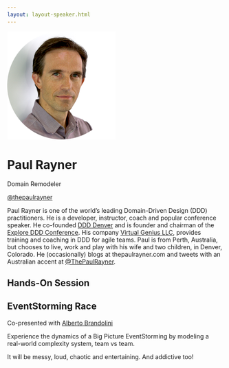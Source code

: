 ```yaml
---
layout: layout-speaker.html
---
```

<div class="container section featured-speaker">
  <div class="row">
    <div class="col-xs-12 col-sm-2 img-container">
      <img class="speaker-page-img" src="../img/speakers/Paul-Rayner-ON.png">
    </div>
    <div class="col-xs-12 col-sm-10 copy-container">
        <h1 class="speaker-header">Paul Rayner</h1>
        <span class="speaker-subtitle">Domain Remodeler</span>
        <p><a class="speaker-handle" href="https://twitter.com/thepaulrayner" target="_blank">@thepaulrayner</a></p>
        <p>Paul Rayner is one of the world’s leading Domain-Driven Design (DDD) practitioners. He is a developer, instructor, coach and popular conference speaker. He co-founded <a href="https://www.meetup.com/ddd-denver" target="_blank">DDD Denver</a> and is founder and chairman of the <a href="https://github.com/paulrayner/exploreddd.github.com/issues/exploreddd.com" target="_blank">Explore DDD Conference</a>. His company <a href="https://www.virtualgenius.com/" target="_blank">Virtual Genius LLC</a>, provides training and coaching in DDD for agile teams. Paul is from Perth, Australia, but chooses to live, work and play with his wife and two children, in Denver, Colorado. He (occasionally) blogs at thepaulrayner.com and tweets with an Australian accent at <a href="https://twitter.com/thepaulrayner" target="_blank">@ThePaulRayner</a>.</p>
        <h2>Hands-On Session</h2>
        <h2 class="gold">EventStorming Race</h2>
        <p>Co-presented with <a href="alberto-brandolini.html">Alberto Brandolini</a></p>
        <p>Experience the dynamics of a Big Picture EventStorming by modeling a real-world complexity system, team vs team.</p>
        <p>It will be messy, loud, chaotic and entertaining. And addictive too!</p>
    </div>
</div>
</div>